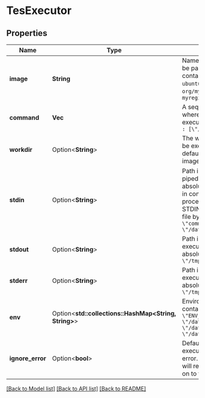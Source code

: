 # TesExecutor

## Properties

Name | Type | Description | Notes
------------ | ------------- | ------------- | -------------
**image** | **String** | Name of the container image. The string will be passed as the image argument to the containerization run command. Examples:    - `ubuntu`    - `quay.io/aptible/ubuntu`    - `gcr.io/my-org/my-image`    - `myregistryhost:5000/fedora/httpd:version1.0` | 
**command** | **Vec<String>** | A sequence of program arguments to execute, where the first argument is the program to execute (i.e. argv). Example: ``` {   \"command\" : [\"/bin/md5\", \"/data/file1\"] } ``` | 
**workdir** | Option<**String**> | The working directory that the command will be executed in. If not defined, the system will default to the directory set by the container image. | [optional]
**stdin** | Option<**String**> | Path inside the container to a file which will be piped to the executor's stdin. This must be an absolute path. This mechanism could be used in conjunction with the input declaration to process a data file using a tool that expects STDIN.  For example, to get the MD5 sum of a file by reading it into the STDIN ``` {   \"command\" : [\"/bin/md5\"],   \"stdin\" : \"/data/file1\" } ``` | [optional]
**stdout** | Option<**String**> | Path inside the container to a file where the executor's stdout will be written to. Must be an absolute path. Example: ``` {   \"stdout\" : \"/tmp/stdout.log\" } ``` | [optional]
**stderr** | Option<**String**> | Path inside the container to a file where the executor's stderr will be written to. Must be an absolute path. Example: ``` {   \"stderr\" : \"/tmp/stderr.log\" } ``` | [optional]
**env** | Option<**std::collections::HashMap<String, String>**> | Enviromental variables to set within the container. Example: ``` {   \"env\" : {     \"ENV_CONFIG_PATH\" : \"/data/config.file\",     \"BLASTDB\" : \"/data/GRC38\",     \"HMMERDB\" : \"/data/hmmer\"   } } ``` | [optional]
**ignore_error** | Option<**bool**> | Default behavior of running an array of executors is that execution stops on the first error. If `ignore_error` is `True`, then the runner will record error exit codes, but will continue on to the next tesExecutor. | [optional]

[[Back to Model list]](../README.md#documentation-for-models) [[Back to API list]](../README.md#documentation-for-api-endpoints) [[Back to README]](../README.md)



